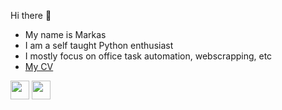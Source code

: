 Hi there 👋

  * My name is Markas
  * I am a self taught Python enthusiast <img src="https://user-images.githubusercontent.com/76971353/119976342-a56d6200-bfbf-11eb-9798-5c28618513a9.png" height=13> 
  * I mostly focus on office task automation, webscrapping, etc 
  * [My CV ](https://github.com/markaspo/markaspo/files/6559783/Markas_Povilaika_CV.1.pdf)

[<img src="https://user-images.githubusercontent.com/76971353/119973172-d64b9800-bfbb-11eb-9763-c7af1d31877f.png" height=30>](https://www.linkedin.com/in/markaspovilaika/)
[<img src="https://user-images.githubusercontent.com/76971353/119976132-56bfc800-bfbf-11eb-858e-b0076f5cd7c1.png" height=30>](https://stackoverflow.com/users/5431975/markas-povilaika)
